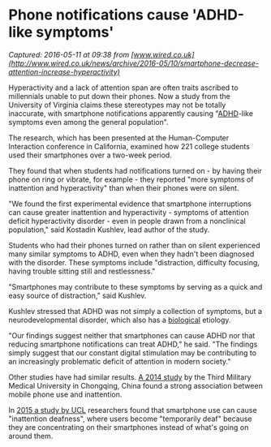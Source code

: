 # Phone notifications cause 'ADHD-like symptoms'

_Captured: 2016-05-11 at 09:38 from [www.wired.co.uk](http://www.wired.co.uk/news/archive/2016-05/10/smartphone-decrease-attention-increase-hyperactivity)_

Hyperactivity and a lack of attention span are often traits ascribed to millennials unable to put down their phones. Now a study from the University of Virginia claims these stereotypes may not be totally inaccurate, with smartphone notifications apparently causing "[ADHD](http://www.wired.co.uk/adhd)-like symptoms even among the general population".

The research, which has been presented at the Human-Computer Interaction conference in California, examined how 221 college students used their smartphones over a two-week period.

They found that when students had notifications turned on - by having their phone on ring or vibrate, for example - they reported "more symptoms of inattention and hyperactivity" than when their phones were on silent.

"We found the first experimental evidence that smartphone interruptions can cause greater inattention and hyperactivity - symptoms of attention deficit hyperactivity disorder - even in people drawn from a nonclinical population," said Kostadin Kushlev, lead author of the study.

Students who had their phones turned on rather than on silent experienced many similar symptoms to ADHD, even when they hadn't been diagnosed with the disorder. These symptoms include "distraction, difficulty focusing, having trouble sitting still and restlessness."

"Smartphones may contribute to these symptoms by serving as a quick and easy source of distraction," said Kushlev.

Kushlev stressed that ADHD was not simply a collection of symptoms, but a neurodevelopmental disorder, which also has a [biological](http://www.wired.co.uk/biology) etiology.

"Our findings suggest neither that smartphones can cause ADHD nor that reducing smartphone notifications can treat ADHD," he said. "The findings simply suggest that our constant digital stimulation may be contributing to an increasingly problematic deficit of attention in modern society."

Other studies have had similar results. [A 2014 study](http://bmcpublichealth.biomedcentral.com/articles/10.1186/1471-2458-14-1022) by the Third Military Medical University in Chongqing, China found a strong association between mobile phone use and inattention.

In [2015 a study by UCL](http://www.jneurosci.org/content/35/49/16046.abstract) researchers found that smartphone use can cause "inattention deafness", where users become "temporarily deaf" because they are concentrating on their smartphones instead of what's going on around them.
